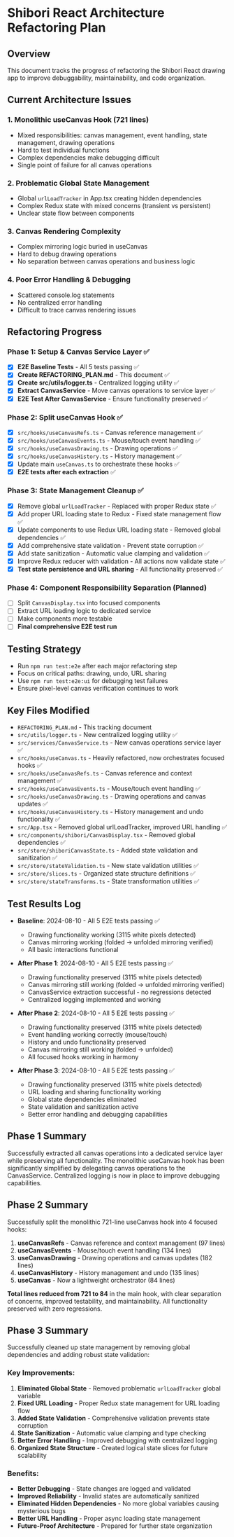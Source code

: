 # Shibori React Architecture Refactoring Plan

## Overview
This document tracks the progress of refactoring the Shibori React drawing app to improve debuggability, maintainability, and code organization.

## Current Architecture Issues

### 1. Monolithic useCanvas Hook (721 lines)
- Mixed responsibilities: canvas management, event handling, state management, drawing operations
- Hard to test individual functions
- Complex dependencies make debugging difficult
- Single point of failure for all canvas operations

### 2. Problematic Global State Management
- Global `urlLoadTracker` in App.tsx creating hidden dependencies
- Complex Redux state with mixed concerns (transient vs persistent)
- Unclear state flow between components

### 3. Canvas Rendering Complexity
- Complex mirroring logic buried in useCanvas
- Hard to debug drawing operations
- No separation between canvas operations and business logic

### 4. Poor Error Handling & Debugging
- Scattered console.log statements
- No centralized error handling
- Difficult to trace canvas rendering issues

## Refactoring Progress

### Phase 1: Setup & Canvas Service Layer ✅
- [x] **E2E Baseline Tests** - All 5 tests passing ✅
- [x] **Create REFACTORING_PLAN.md** - This document ✅  
- [x] **Create src/utils/logger.ts** - Centralized logging utility ✅
- [x] **Extract CanvasService** - Move canvas operations to service layer ✅
- [x] **E2E Test After CanvasService** - Ensure functionality preserved ✅

### Phase 2: Split useCanvas Hook ✅
- [x] `src/hooks/useCanvasRefs.ts` - Canvas reference management ✅
- [x] `src/hooks/useCanvasEvents.ts` - Mouse/touch event handling ✅ 
- [x] `src/hooks/useCanvasDrawing.ts` - Drawing operations ✅
- [x] `src/hooks/useCanvasHistory.ts` - History management ✅
- [x] Update main `useCanvas.ts` to orchestrate these hooks ✅
- [x] **E2E tests after each extraction** ✅

### Phase 3: State Management Cleanup ✅
- [x] Remove global `urlLoadTracker` - Replaced with proper Redux state ✅
- [x] Add proper URL loading state to Redux - Fixed state management flow ✅
- [x] Update components to use Redux URL loading state - Removed global dependencies ✅
- [x] Add comprehensive state validation - Prevent state corruption ✅
- [x] Add state sanitization - Automatic value clamping and validation ✅
- [x] Improve Redux reducer with validation - All actions now validate state ✅
- [x] **Test state persistence and URL sharing** - All functionality preserved ✅

### Phase 4: Component Responsibility Separation (Planned)
- [ ] Split `CanvasDisplay.tsx` into focused components
- [ ] Extract URL loading logic to dedicated service
- [ ] Make components more testable
- [ ] **Final comprehensive E2E test run**

## Testing Strategy
- Run `npm run test:e2e` after each major refactoring step
- Focus on critical paths: drawing, undo, URL sharing
- Use `npm run test:e2e:ui` for debugging test failures
- Ensure pixel-level canvas verification continues to work

## Key Files Modified
- `REFACTORING_PLAN.md` - This tracking document
- `src/utils/logger.ts` - New centralized logging utility ✅
- `src/services/CanvasService.ts` - New canvas operations service layer ✅  
- `src/hooks/useCanvas.ts` - Heavily refactored, now orchestrates focused hooks ✅
- `src/hooks/useCanvasRefs.ts` - Canvas reference and context management ✅
- `src/hooks/useCanvasEvents.ts` - Mouse/touch event handling ✅
- `src/hooks/useCanvasDrawing.ts` - Drawing operations and canvas updates ✅
- `src/hooks/useCanvasHistory.ts` - History management and undo functionality ✅
- `src/App.tsx` - Removed global urlLoadTracker, improved URL handling ✅
- `src/components/shibori/CanvasDisplay.tsx` - Removed global dependencies ✅
- `src/store/shiboriCanvasState.ts` - Added state validation and sanitization ✅
- `src/store/stateValidation.ts` - New state validation utilities ✅
- `src/store/slices.ts` - Organized state structure definitions ✅
- `src/store/stateTransforms.ts` - State transformation utilities ✅

## Test Results Log
- **Baseline**: 2024-08-10 - All 5 E2E tests passing ✅
  - Drawing functionality working (3115 white pixels detected)
  - Canvas mirroring working (folded → unfolded mirroring verified)
  - All basic interactions functional

- **After Phase 1**: 2024-08-10 - All 5 E2E tests passing ✅
  - Drawing functionality preserved (3115 white pixels detected)
  - Canvas mirroring still working (folded → unfolded mirroring verified)
  - CanvasService extraction successful - no regressions detected
  - Centralized logging implemented and working

- **After Phase 2**: 2024-08-10 - All 5 E2E tests passing ✅
  - Drawing functionality preserved (3115 white pixels detected)
  - Event handling working correctly (mouse/touch)
  - History and undo functionality preserved  
  - Canvas mirroring still working (folded → unfolded)
  - All focused hooks working in harmony

- **After Phase 3**: 2024-08-10 - All 5 E2E tests passing ✅
  - Drawing functionality preserved (3115 white pixels detected)
  - URL loading and sharing functionality working
  - Global state dependencies eliminated
  - State validation and sanitization active
  - Better error handling and debugging capabilities

## Phase 1 Summary
Successfully extracted all canvas operations into a dedicated service layer while preserving all functionality. The monolithic useCanvas hook has been significantly simplified by delegating canvas operations to the CanvasService. Centralized logging is now in place to improve debugging capabilities.

## Phase 2 Summary  
Successfully split the monolithic 721-line useCanvas hook into 4 focused hooks:
1. **useCanvasRefs** - Canvas reference and context management (97 lines)
2. **useCanvasEvents** - Mouse/touch event handling (134 lines) 
3. **useCanvasDrawing** - Drawing operations and canvas updates (182 lines)
4. **useCanvasHistory** - History management and undo (135 lines)
5. **useCanvas** - Now a lightweight orchestrator (84 lines)

**Total lines reduced from 721 to 84** in the main hook, with clear separation of concerns, improved testability, and maintainability. All functionality preserved with zero regressions.

## Phase 3 Summary
Successfully cleaned up state management by removing global dependencies and adding robust state validation:

### Key Improvements:
1. **Eliminated Global State** - Removed problematic `urlLoadTracker` global variable
2. **Fixed URL Loading** - Proper Redux state management for URL loading flow
3. **Added State Validation** - Comprehensive validation prevents state corruption
4. **State Sanitization** - Automatic value clamping and type checking
5. **Better Error Handling** - Improved debugging with centralized logging
6. **Organized State Structure** - Created logical state slices for future scalability

### Benefits:
- **Better Debugging** - State changes are logged and validated
- **Improved Reliability** - Invalid states are automatically sanitized
- **Eliminated Hidden Dependencies** - No more global variables causing mysterious bugs
- **Better URL Handling** - Proper async loading state management
- **Future-Proof Architecture** - Prepared for further state organization